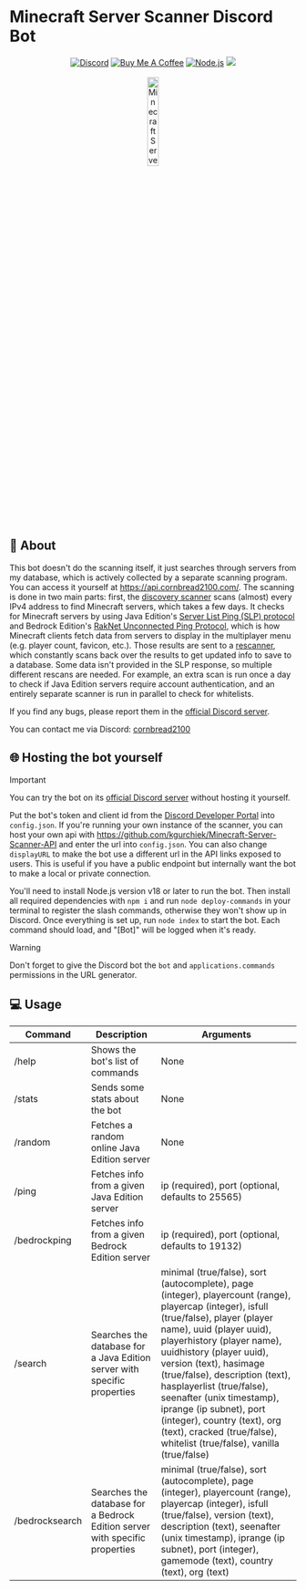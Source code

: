 # Minecraft Server Scanner Discord Bot

<div align="center">
    <a href="https://discord.gg/Uy9m5TP5na"><img src="https://img.shields.io/badge/Discord-7289DA?style=for-the-badge&logo=discord&logoColor=white" alt="Discord"/></a>
    <a href="https://www.buymeacoffee.com/cornbread2100"><img src="https://img.shields.io/badge/Buy_Me_A_Coffee-FFDD00?style=for-the-badge&logo=buy-me-a-coffee&logoColor=black" alt="Buy Me A Coffee"/></a>
    <a href="https://nodejs.org/en"><img src="https://img.shields.io/badge/Node.js-43853D?logo=node.js&logoColor=white&style=for-the-badge" alt="Node.js"/></a>
    <a href="https://github.com/kgurchiek/Minecraft-Server-Scanner-Discord-Bot"><img src="https://img.shields.io/github/last-commit/kgurchiek/Minecraft-Server-Scanner-Discord-Bot?style=for-the-badge&logo=github&logoColor=white&logoWidth=20"/></a>
    <br>
    <br>
    <img src="https://raw.githubusercontent.com/kgurchiek/Minecraft-Server-Scanner-Discord-Bot/main/Icon.PNG" alt="Minecraft Server Scanner Logo" width="20%"/>
</div>

## 📝 About

This bot doesn't do the scanning itself, it just searches through servers from my database, which is actively collected by a separate scanning program. You can access it yourself at <https://api.cornbread2100.com/>. The scanning is done in two main parts: first, the [discovery scanner](https://github.com/kgurchiek/Minecraft-Server-Scanner) scans (almost) every IPv4 address to find Minecraft servers, which takes a few days. It checks for Minecraft servers by using Java Edition's [Server List Ping (SLP) protocol](https://minecraft.wiki/w/Java_Edition_protocol/Server_List_Ping) and Bedrock Edition's [RakNet Unconnected Ping Protocol](https://wiki.bedrock.dev/servers/raknet#unconnected-pings), which is how Minecraft clients fetch data from servers to display in the multiplayer menu (e.g. player count, favicon, etc.). Those results are sent to a [rescanner](https://github.com/kgurchiek/Minecraft-Server-Rescanner), which constantly scans back over the results to get updated info to save to a database. Some data isn't provided in the SLP response, so multiple different rescans are needed. For example, an extra scan is run once a day to check if Java Edition servers require account authentication, and an entirely separate scanner is run in parallel to check for whitelists.

If you find any bugs, please report them in the [official Discord server](https://discord.gg/TSWcF2m67m).

You can contact me via Discord: [cornbread2100](https://discord.com/users/720658048611516559)

## 🌐 Hosting the bot yourself

> [!IMPORTANT]
> You can try the bot on its [official Discord server](https://discord.gg/TSWcF2m67m) without hosting it yourself.

Put the bot's token and client id from the [Discord Developer Portal](https://discord.com/developers) into `config.json`. If you're running your own instance of the scanner, you can host your own api with https://github.com/kgurchiek/Minecraft-Server-Scanner-API and enter the url into `config.json`. You can also change `displayURL` to make the bot use a different url in the API links exposed to users. This is useful if you have a public endpoint but internally want the bot to make a local or private connection. 

You'll need to install Node.js version v18 or later to run the bot. Then install all required dependencies with `npm i` and run `node deploy-commands` in your terminal to register the slash commands, otherwise they won't show up in Discord. Once everything is set up, run `node index` to start the bot. Each command should load, and "\[Bot\]" will be logged when it's ready.

> [!WARNING]
> Don't forget to give the Discord bot the `bot` and `applications.commands` permissions in the URL generator.

## 💻 Usage

| Command | Description | Arguments |
| --- | --- | --- |
| /help | Shows the bot's list of commands | None |
| /stats | Sends some stats about the bot | None |
| /random | Fetches a random online Java Edition server | None |
| /ping | Fetches info from a given Java Edition server | ip (required), port (optional, defaults to 25565) |
| /bedrockping | Fetches info from a given Bedrock Edition server | ip (required), port (optional, defaults to 19132) |
| /search | Searches the database for a Java Edition server with specific properties | minimal (true/false), sort (autocomplete), page (integer), playercount (range), playercap (integer), isfull (true/false), player (player name), uuid (player uuid), playerhistory (player name), uuidhistory (player uuid), version (text), hasimage (true/false), description (text), hasplayerlist (true/false), seenafter (unix timestamp), iprange (ip subnet), port (integer), country (text), org (text), cracked (true/false), whitelist (true/false), vanilla (true/false) |
| /bedrocksearch | Searches the database for a Bedrock Edition server with specific properties | minimal (true/false), sort (autocomplete), page (integer), playercount (range), playercap (integer), isfull (true/false), version (text), description (text), seenafter (unix timestamp), iprange (ip subnet), port (integer), gamemode (text), country (text), org (text) |
